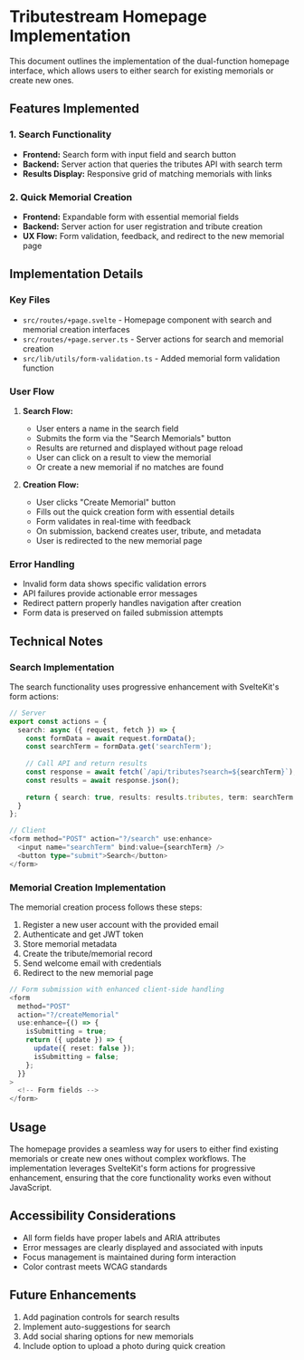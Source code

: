 # Tributestream Homepage Implementation

This document outlines the implementation of the dual-function homepage interface, which allows users to either search for existing memorials or create new ones.

## Features Implemented

### 1. Search Functionality
- **Frontend:** Search form with input field and search button
- **Backend:** Server action that queries the tributes API with search term
- **Results Display:** Responsive grid of matching memorials with links

### 2. Quick Memorial Creation
- **Frontend:** Expandable form with essential memorial fields
- **Backend:** Server action for user registration and tribute creation
- **UX Flow:** Form validation, feedback, and redirect to the new memorial page

## Implementation Details

### Key Files
- `src/routes/+page.svelte` - Homepage component with search and memorial creation interfaces
- `src/routes/+page.server.ts` - Server actions for search and memorial creation
- `src/lib/utils/form-validation.ts` - Added memorial form validation function

### User Flow

1. **Search Flow:**
   - User enters a name in the search field
   - Submits the form via the "Search Memorials" button
   - Results are returned and displayed without page reload
   - User can click on a result to view the memorial
   - Or create a new memorial if no matches are found

2. **Creation Flow:**
   - User clicks "Create Memorial" button
   - Fills out the quick creation form with essential details
   - Form validates in real-time with feedback
   - On submission, backend creates user, tribute, and metadata
   - User is redirected to the new memorial page

### Error Handling

- Invalid form data shows specific validation errors
- API failures provide actionable error messages
- Redirect pattern properly handles navigation after creation
- Form data is preserved on failed submission attempts

## Technical Notes

### Search Implementation

The search functionality uses progressive enhancement with SvelteKit's form actions:

```typescript
// Server
export const actions = {
  search: async ({ request, fetch }) => {
    const formData = await request.formData();
    const searchTerm = formData.get('searchTerm');
    
    // Call API and return results
    const response = await fetch(`/api/tributes?search=${searchTerm}`);
    const results = await response.json();
    
    return { search: true, results: results.tributes, term: searchTerm };
  }
};

// Client
<form method="POST" action="?/search" use:enhance>
  <input name="searchTerm" bind:value={searchTerm} />
  <button type="submit">Search</button>
</form>
```

### Memorial Creation Implementation

The memorial creation process follows these steps:

1. Register a new user account with the provided email
2. Authenticate and get JWT token
3. Store memorial metadata
4. Create the tribute/memorial record
5. Send welcome email with credentials
6. Redirect to the new memorial page

```typescript
// Form submission with enhanced client-side handling
<form 
  method="POST" 
  action="?/createMemorial" 
  use:enhance={() => {
    isSubmitting = true;
    return ({ update }) => {
      update({ reset: false });
      isSubmitting = false;
    };
  }}
>
  <!-- Form fields -->
</form>
```

## Usage

The homepage provides a seamless way for users to either find existing memorials or create new ones without complex workflows. The implementation leverages SvelteKit's form actions for progressive enhancement, ensuring that the core functionality works even without JavaScript.

## Accessibility Considerations

- All form fields have proper labels and ARIA attributes
- Error messages are clearly displayed and associated with inputs
- Focus management is maintained during form interaction
- Color contrast meets WCAG standards

## Future Enhancements

1. Add pagination controls for search results
2. Implement auto-suggestions for search
3. Add social sharing options for new memorials
4. Include option to upload a photo during quick creation
